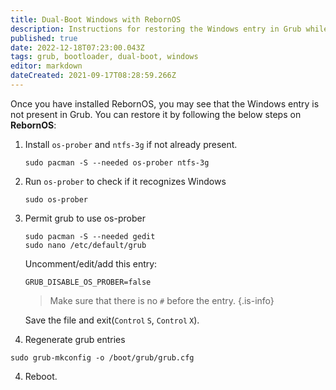 ```yaml
---
title: Dual-Boot Windows with RebornOS
description: Instructions for restoring the Windows entry in Grub while dual-booting Windows with RebornOS
published: true
date: 2022-12-18T07:23:00.043Z
tags: grub, bootloader, dual-boot, windows
editor: markdown
dateCreated: 2021-09-17T08:28:59.266Z
---
```


Once you have installed RebornOS, you may see that the Windows entry is not present in Grub. You can restore it by following the below steps on **RebornOS**:

1. Install `os-prober` and `ntfs-3g` if not already present.
	```
	sudo pacman -S --needed os-prober ntfs-3g 
	```

2. Run `os-prober` to check if it recognizes Windows
	```
	sudo os-prober
	```

3. Permit grub to use os-prober
	```
	sudo pacman -S --needed gedit
	sudo nano /etc/default/grub
	```
	Uncomment/edit/add this entry:
	```
	GRUB_DISABLE_OS_PROBER=false
	```
	> 	Make sure that there is no `#` before the entry. 
	{.is-info}

	Save the file and exit(<small><kbd>Control</kbd> <kbd>S</kbd></small>, <small><kbd>Control</kbd> <kbd>X</kbd></small>).

3. Regenerate grub entries 
```
sudo grub-mkconfig -o /boot/grub/grub.cfg
```

4. Reboot.